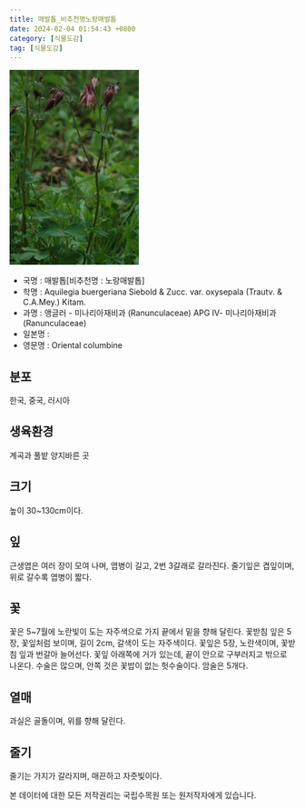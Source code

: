 ```yaml
---
title: 매발톱_비추천명노랑매발톱
date: 2024-02-04 01:54:43 +0800
category: [식물도감]
tag: [식물도감]
---
```




![매발톱[비추천명 : 노랑매발톱]](/assets/img/fileUpload/plants/basic/Ranunculaceae/Aquilegia/19159/19159_1_th2.JPG)
- 국명 : 매발톱[비추천명 : 노랑매발톱]
- 학명 : Aquilegia buergeriana Siebold & Zucc. var. oxysepala (Trautv. & C.A.Mey.) Kitam.
- 과명 : 앵글러 - 미나리아재비과 (Ranunculaceae) APG Ⅳ- 미나리아재비과 (Ranunculaceae)
- 일본명 : 
- 영문명 : Oriental columbine


## 분포
한국, 중국, 러시아
## 생육환경
계곡과 풀밭 양지바른 곳
## 크기
높이 30~130cm이다.
## 잎
근생엽은 여러 장이 모여 나며, 엽병이 길고, 2번 3갈래로 갈라진다. 줄기잎은 겹잎이며, 위로 갈수록 엽병이 짧다.
## 꽃
꽃은 5~7월에 노란빛이 도는 자주색으로 가지 끝에서 밑을 향해 달린다. 꽃받침 잎은 5장, 꽃잎처럼 보이며, 길이 2cm, 갈색이 도는 자주색이다. 꽃잎은 5장, 노란색이며, 꽃받침 잎과 번갈아 늘어선다. 꽃잎 아래쪽에 거가 있는데, 끝이 안으로 구부러지고 밖으로 나온다. 수술은 많으며, 안쪽 것은 꽃밥이 없는 헛수술이다. 암술은 5개다.
## 열매
과실은 골돌이며, 위를 향해 달린다. 
## 줄기
줄기는 가지가 갈라지며, 매끈하고 자줏빛이다.






본 데이터에 대한 모든 저작권리는 국립수목원 또는 원저작자에게 있습니다.
